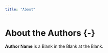 ```yaml
---
title: "About"
---
```


# About the Authors {-}


**Author Name** is a Blank in the Blank at the Blank.

